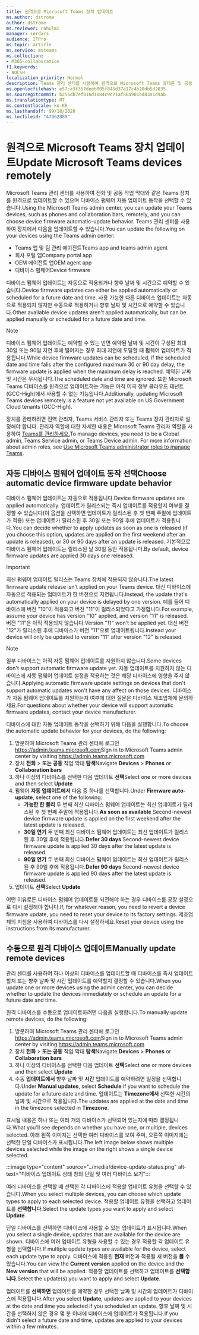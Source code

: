 ```yaml
---
title: 원격으로 Microsoft Teams 장치 업데이트
ms.author: dstrome
author: dstrome
ms.reviewer: rahulmi
manager: serdars
audience: ITPro
ms.topic: article
ms.service: msteams
ms.collection:
- M365-collaboration
f1.keywords:
- NOCSH
localization_priority: Normal
description: Teams 관리 센터를 사용하여 원격으로 Microsoft Teams 휴대폰 및 공동 작업 막대 업데이트
ms.openlocfilehash: e57ca3f357deeb005f845d37a17c4b20db5d2035
ms.sourcegitcommit: b255db7ef816d1884c9c71af86a901bd83a1d9ab
ms.translationtype: MT
ms.contentlocale: ko-KR
ms.lasthandoff: 09/18/2020
ms.locfileid: "47962889"
---
```

# <a name="update-microsoft-teams-devices-remotely"></a><span data-ttu-id="9857e-103">원격으로 Microsoft Teams 장치 업데이트</span><span class="sxs-lookup"><span data-stu-id="9857e-103">Update Microsoft Teams devices remotely</span></span>

<span data-ttu-id="9857e-104">Microsoft Teams 관리 센터를 사용하여 전화 및 공동 작업 막대와 같은 Teams 장치를 원격으로 업데이트할 수 있으며 디바이스 펌웨어 자동 업데이트 동작을 선택할 수 있습니다.</span><span class="sxs-lookup"><span data-stu-id="9857e-104">Using the Microsoft Teams admin center, you can update your Teams devices, such as phones and collaboration bars, remotely, and you can choose device firmware automatic-update behavior.</span></span> <span data-ttu-id="9857e-105">Teams 관리 센터를 사용하여 장치에서 다음을 업데이트할 수 있습니다.</span><span class="sxs-lookup"><span data-stu-id="9857e-105">You can update the following on your devices using the Teams admin center:</span></span>

- <span data-ttu-id="9857e-106">Teams 앱 및 팀 관리 에이전트</span><span class="sxs-lookup"><span data-stu-id="9857e-106">Teams app and teams admin agent</span></span>
- <span data-ttu-id="9857e-107">회사 포털 앱</span><span class="sxs-lookup"><span data-stu-id="9857e-107">Company portal app</span></span>
- <span data-ttu-id="9857e-108">OEM 에이전트 앱</span><span class="sxs-lookup"><span data-stu-id="9857e-108">OEM agent app</span></span>
- <span data-ttu-id="9857e-109">디바이스 펌웨어</span><span class="sxs-lookup"><span data-stu-id="9857e-109">Device firmware</span></span>

<span data-ttu-id="9857e-110">디바이스 펌웨어 업데이트는 자동으로 적용되거나 향후 날짜 및 시간으로 예약할 수 있습니다.</span><span class="sxs-lookup"><span data-stu-id="9857e-110">Device firmware updates can either be applied automatically or scheduled for a future date and time.</span></span> <span data-ttu-id="9857e-111">사용 가능한 다른 디바이스 업데이트는 자동으로 적용되지 않지만 수동으로 적용하거나 향후 날짜 및 시간으로 예약할 수 있습니다.</span><span class="sxs-lookup"><span data-stu-id="9857e-111">Other available device updates aren't applied automatically, but can be applied manually or scheduled for a future date and time.</span></span>

> [!NOTE]
> <span data-ttu-id="9857e-112">디바이스 펌웨어 업데이트는 예약할 수 있는 반면 예약된 날짜 및 시간이 구성된 최대 30일 또는 90일 지연 후에 떨어지는 경우 최대 지연에 도달할 때 펌웨어 업데이트가 적용됩니다.</span><span class="sxs-lookup"><span data-stu-id="9857e-112">While device firmware updates can be scheduled, if the scheduled date and time falls after the configured maximum 30 or 90 day delay, the firmware update is applied when the maximum delay is reached.</span></span> <span data-ttu-id="9857e-113">예약된 날짜 및 시간은 무시됩니다.</span><span class="sxs-lookup"><span data-stu-id="9857e-113">The scheduled date and time are ignored.</span></span> <span data-ttu-id="9857e-114">또한 Microsoft Teams 디바이스를 원격으로 업데이트하는 기능은 아직 미국 정부 클라우드 테넌트(GCC-High)에서 사용할 수 없는 기능입니다.</span><span class="sxs-lookup"><span data-stu-id="9857e-114">Additionally, updating Microsoft Teams devices remotely is a feature not yet available on US Government Cloud tenants (GCC-High).</span></span>

<span data-ttu-id="9857e-115">장치를 관리하려면 전역 관리자, Teams 서비스 관리자 또는 Teams 장치 관리자로 설정해야 합니다. 관리자 역할에 대한 자세한 내용은 Microsoft Teams 관리자 역할을 사용하여 [Teams를 관리하세요.](../using-admin-roles.md)</span><span class="sxs-lookup"><span data-stu-id="9857e-115">To manage devices, you need to be a Global admin, Teams Service admin, or Teams Device admin. For more information about admin roles, see [Use Microsoft Teams administrator roles to manage Teams](../using-admin-roles.md).</span></span>

## <a name="choose-automatic-device-firmware-update-behavior"></a><span data-ttu-id="9857e-116">자동 디바이스 펌웨어 업데이트 동작 선택</span><span class="sxs-lookup"><span data-stu-id="9857e-116">Choose automatic device firmware update behavior</span></span>

<span data-ttu-id="9857e-117">디바이스 펌웨어 업데이트는 자동으로 적용됩니다.</span><span class="sxs-lookup"><span data-stu-id="9857e-117">Device firmware updates are applied automatically.</span></span> <span data-ttu-id="9857e-118">업데이트가 릴리스되는 즉시 업데이트를 적용할지 여부를 결정할 수 있습니다(이 옵션을 선택하면 업데이트가 릴리스된 후 첫 번째 주말에 업데이트가 적용) 또는 업데이트가 릴리스된 후 30일 또는 90일 후에 업데이트가 적용됩니다.</span><span class="sxs-lookup"><span data-stu-id="9857e-118">You can decide whether to apply updates as soon as one is released (if you choose this option, updates are applied on the first weekend after an update is released), or 30 or 90 days after an update is released.</span></span> <span data-ttu-id="9857e-119">기본적으로 디바이스 펌웨어 업데이트는 릴리스된 날 30일 동안 적용됩니다.</span><span class="sxs-lookup"><span data-stu-id="9857e-119">By default, device firmware updates are applied 30 days one released.</span></span>

> [!IMPORTANT]
> <span data-ttu-id="9857e-120">최신 펌웨어 업데이트 릴리스는 Teams 장치에 적용되지 않습니다.</span><span class="sxs-lookup"><span data-stu-id="9857e-120">The latest firmware update release isn't applied on your Teams device.</span></span> <span data-ttu-id="9857e-121">대신 디바이스에 자동으로 적용되는 업데이트가 한 버전으로 지연됩니다.</span><span class="sxs-lookup"><span data-stu-id="9857e-121">Instead, the update that's automatically applied on your device is delayed by one version.</span></span> <span data-ttu-id="9857e-122">예를 들어 디바이스에 버전 "10"이 적용되고 버전 "11"이 릴리스되었다고 가정합니다.</span><span class="sxs-lookup"><span data-stu-id="9857e-122">For example, assume your device has version "10" applied, and version "11" is released.</span></span> <span data-ttu-id="9857e-123">버전 "11"은 아직 적용되지 않습니다.</span><span class="sxs-lookup"><span data-stu-id="9857e-123">Version "11" won't be applied yet.</span></span> <span data-ttu-id="9857e-124">대신 버전 "12"가 릴리스된 후에 디바이스가 버전 "11"으로 업데이트됩니다.</span><span class="sxs-lookup"><span data-stu-id="9857e-124">Instead your device will only be updated to version "11" after version "12" is released.</span></span>

> [!NOTE]
> <span data-ttu-id="9857e-125">일부 디바이스는 아직 자동 펌웨어 업데이트를 지원하지 않습니다.</span><span class="sxs-lookup"><span data-stu-id="9857e-125">Some devices don't support automatic firmware update yet.</span></span> <span data-ttu-id="9857e-126">자동 업데이트를 지원하지 않는 디바이스에 자동 펌웨어 업데이트 설정을 적용하는 것은 해당 디바이스에 영향을 주지 않습니다.</span><span class="sxs-lookup"><span data-stu-id="9857e-126">Applying automatic firmware update settings on devices that don't support automatic updates won't have any affect on those devices.</span></span> <span data-ttu-id="9857e-127">디바이스가 자동 펌웨어 업데이트를 지원하는지 여부에 대한 질문은 디바이스 제조업체에 문의하세요.</span><span class="sxs-lookup"><span data-stu-id="9857e-127">For questions about whether your device will support automatic firmware updates, contact your device manufacturer.</span></span>

<span data-ttu-id="9857e-128">디바이스에 대한 자동 업데이트 동작을 선택하기 위해 다음을 실행합니다.</span><span class="sxs-lookup"><span data-stu-id="9857e-128">To choose the automatic update behavior for your devices, do the following:</span></span>

1. <span data-ttu-id="9857e-129">방문하여 Microsoft Teams 관리 센터에 로그인 https://admin.teams.microsoft.com</span><span class="sxs-lookup"><span data-stu-id="9857e-129">Sign in to Microsoft Teams admin center by visiting https://admin.teams.microsoft.com</span></span>
2. <span data-ttu-id="9857e-130">장치 **전화**  >  **또는 공동** 작업 막대 **탐색**</span><span class="sxs-lookup"><span data-stu-id="9857e-130">Navigate **Devices** > **Phones** or **Collaboration bars**</span></span>
3. <span data-ttu-id="9857e-131">하나 이상의 디바이스를 선택한 다음 업데이트 **선택**</span><span class="sxs-lookup"><span data-stu-id="9857e-131">Select one or more devices and then select **Update**</span></span>
4. <span data-ttu-id="9857e-132">펌웨어 **자동 업데이트에서** 다음 중 하나를 선택합니다.</span><span class="sxs-lookup"><span data-stu-id="9857e-132">Under **Firmware auto-update**, select one of the following:</span></span>
    - <span data-ttu-id="9857e-133">**가능한 한 빨리** 두 번째 최신 디바이스 펌웨어 업데이트는 최신 업데이트가 릴리스된 후 첫 번째 주말에 적용됩니다.</span><span class="sxs-lookup"><span data-stu-id="9857e-133">**As soon as available** Second-newest device firmware update is applied on the first weekend after the latest update is released.</span></span>
    - <span data-ttu-id="9857e-134">**30일 연기** 두 번째 최신 디바이스 펌웨어 업데이트는 최신 업데이트가 릴리스된 후 30일 후에 적용됩니다.</span><span class="sxs-lookup"><span data-stu-id="9857e-134">**Defer 30 days** Second-newest device firmware update is applied 30 days after the latest update is released.</span></span>
    - <span data-ttu-id="9857e-135">**90일 연기** 두 번째 최신 디바이스 펌웨어 업데이트는 최신 업데이트가 릴리스된 후 90일 후에 적용됩니다.</span><span class="sxs-lookup"><span data-stu-id="9857e-135">**Defer 90 days** Second-newest device firmware update is applied 90 days after the latest update is released.</span></span>
5. <span data-ttu-id="9857e-136">업데이트 **선택**</span><span class="sxs-lookup"><span data-stu-id="9857e-136">Select **Update**</span></span>

<span data-ttu-id="9857e-137">어떤 이유로든 디바이스 펌웨어 업데이트를 되전해야 하는 경우 디바이스를 공장 설정으로 다시 설정해야 합니다.</span><span class="sxs-lookup"><span data-stu-id="9857e-137">If, for whatever reason, you need to revert a device firmware update, you need to reset your device to its factory settings.</span></span> <span data-ttu-id="9857e-138">제조업체의 지침을 사용하여 디바이스를 다시 설정하세요.</span><span class="sxs-lookup"><span data-stu-id="9857e-138">Reset your device using the instructions from its manufacturer.</span></span>  

## <a name="manually-update-remote-devices"></a><span data-ttu-id="9857e-139">수동으로 원격 디바이스 업데이트</span><span class="sxs-lookup"><span data-stu-id="9857e-139">Manually update remote devices</span></span>

<span data-ttu-id="9857e-140">관리 센터를 사용하여 하나 이상의 디바이스를 업데이트할 때 디바이스를 즉시 업데이트할지 또는 향후 날짜 및 시간 업데이트를 예약할지 결정할 수 있습니다.</span><span class="sxs-lookup"><span data-stu-id="9857e-140">When you update one or more devices using the admin center, you can decide whether to update the devices immediately or schedule an update for a future date and time.</span></span>

<span data-ttu-id="9857e-141">원격 디바이스를 수동으로 업데이트하려면 다음을 실행합니다.</span><span class="sxs-lookup"><span data-stu-id="9857e-141">To manually update remote devices, do the following:</span></span>

1. <span data-ttu-id="9857e-142">방문하여 Microsoft Teams 관리 센터에 로그인 https://admin.teams.microsoft.com</span><span class="sxs-lookup"><span data-stu-id="9857e-142">Sign in to Microsoft Teams admin center by visiting https://admin.teams.microsoft.com</span></span>
2. <span data-ttu-id="9857e-143">장치 **전화**  >  **또는 공동** 작업 막대 **탐색**</span><span class="sxs-lookup"><span data-stu-id="9857e-143">Navigate  **Devices** > **Phones** or **Collaboration bars**</span></span>
3. <span data-ttu-id="9857e-144">하나 이상의 디바이스를 선택한 다음 업데이트 **선택**</span><span class="sxs-lookup"><span data-stu-id="9857e-144">Select one or more devices and then select **Update**</span></span>
4. <span data-ttu-id="9857e-145">수동 **업데이트에서** 향후 날짜 및 **시간** 업데이트를 예약하려면 일정을 선택합니다.</span><span class="sxs-lookup"><span data-stu-id="9857e-145">Under **Manual updates**, select **Schedule** if you want to schedule the update for a future date and time.</span></span> <span data-ttu-id="9857e-146">업데이트는 **Timezone에서** 선택한 시간의 날짜 및 시간으로 적용됩니다.</span><span class="sxs-lookup"><span data-stu-id="9857e-146">The updates are applied at the date and time in the timezone selected in **Timezone**.</span></span>

<span data-ttu-id="9857e-147">표시될 내용은 하나 또는 여러 개의 디바이스가 선택되어 있는지에 따라 결정됩니다.</span><span class="sxs-lookup"><span data-stu-id="9857e-147">What you'll see depends on whether you have one, or multiple, devices selected.</span></span> <span data-ttu-id="9857e-148">아래 왼쪽 이미지는 선택한 여러 디바이스를 보여 주며, 오른쪽 이미지에는 선택한 단일 디바이스가 표시됩니다.</span><span class="sxs-lookup"><span data-stu-id="9857e-148">The left image below shows multiple devices selected while the image on the right shows a single device selected.</span></span>

:::image type="content" source="../media/device-update-status.png" alt-text="디바이스 업데이트 상태 창의 단일 및 여러 디바이스 보기":::

<span data-ttu-id="9857e-150">여러 디바이스를 선택할 때 선택한 각 디바이스에 적용할 업데이트 유형을 선택할 수 있습니다.</span><span class="sxs-lookup"><span data-stu-id="9857e-150">When you select multiple devices, you can choose which update types to apply to each selected device.</span></span> <span data-ttu-id="9857e-151">적용할 업데이트 유형을 선택하고 업데이트를 **선택합니다.**</span><span class="sxs-lookup"><span data-stu-id="9857e-151">Select the update types you want to apply and select **Update**.</span></span>

<span data-ttu-id="9857e-152">단일 디바이스를 선택하면 디바이스에 사용할 수 있는 업데이트가 표시됩니다.</span><span class="sxs-lookup"><span data-stu-id="9857e-152">When you select a single device, updates that are available for the device are shown.</span></span> <span data-ttu-id="9857e-153">디바이스에 여러 업데이트 유형을 사용할 수 있는 경우 적용할 각 업데이트 유형을 선택합니다.</span><span class="sxs-lookup"><span data-stu-id="9857e-153">If multiple update types are available for the device, select each update type to apply.</span></span> <span data-ttu-id="9857e-154">디바이스에 적용된 **현재** 버전과 적용될 새 버전을 **볼** 수 있습니다.</span><span class="sxs-lookup"><span data-stu-id="9857e-154">You can view the **Current version** applied on the device and the **New version** that will be applied.</span></span> <span data-ttu-id="9857e-155">적용할 업데이트를 선택하고 업데이트를 **선택합니다.**</span><span class="sxs-lookup"><span data-stu-id="9857e-155">Select the update(s) you want to apply and select **Update**.</span></span>

<span data-ttu-id="9857e-156">업데이트를 **선택하면** 업데이트를 예약한 경우 선택한 날짜 및 시간의 업데이트가 디바이스에 적용됩니다.</span><span class="sxs-lookup"><span data-stu-id="9857e-156">After you select **Update**, updates are applied to your devices at the date and time you selected if you scheduled an update.</span></span> <span data-ttu-id="9857e-157">향후 날짜 및 시간을 선택하지 않은 경우 몇 분 이내에 디바이스에 업데이트가 적용됩니다.</span><span class="sxs-lookup"><span data-stu-id="9857e-157">If you didn't select a future date and time, updates are applied to your devices within a few minutes.</span></span>
